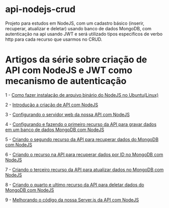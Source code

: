 # api-nodejs-crud
Projeto para estudos em NodeJS, com um cadastro básico (inserir, recuperar, atualizar e deletar) usando banco de dados MongoDB,
com autenticação na api usando JWT e será utilizado tipos especificos de verbo http para cada recurso que usarmos no CRUD.

# Artigos da série sobre criação de API com NodeJS e JWT como mecanismo de autenticação

1 - <a href="https://joaopaulors.wordpress.com/2018/04/04/como-fazer-instalacao-de-arquivo-binario-do-nodejs-no-ubuntulinux/">Como fazer instalação de arquivo binário do NodeJS no Ubuntu(Linux)</a>

2 - <a href="https://joaopaulors.wordpress.com/2018/05/10/introducao-a-criacao-de-api-com-nodejs/">Introdução a criação de API com NodeJS</a>

3 - <a href="https://joaopaulors.wordpress.com/2018/05/12/configurando-o-servidor-web-da-nossa-api-com-nodejs/">Configurando o servidor web da nossa API com NodeJS</a>

4 - <a href="https://joaopaulors.wordpress.com/2018/05/24/configurando-e-fazendo-o-primeiro-recurso-da-api-para-gravar-dados-em-um-banco-de-dados-mongodb-com-nodejs/">Configurando e fazendo o primeiro recurso da API para gravar dados em um banco de dados MongoDB com NodeJS</a> 

5 - <a href="https://joaopaulors.wordpress.com/2018/06/05/criando-o-segundo-recurso-da-api-para-recuperar-dados-do-mongodb-com-nodejs/">Criando o segundo recurso da API para recuperar dados do MongoDB com NodeJS</a> 

6 - <a href="https://joaopaulors.wordpress.com/2018/06/07/criando-o-recurso-na-api-para-recuperar-dados-por-id-no-mongodb-com-nodejs/">Criando o recurso na API para recuperar dados por ID no MongoDB com NodeJS</a>

7 - <a href="https://joaopaulors.wordpress.com/2018/06/10/criando-o-terceiro-recurso-da-api-para-atualizar-dados-no-mongodb-com-nodejs/">Criando o terceiro recurso da API para atualizar dados no MongoDB com NodeJS</a>

8 - <a href="https://joaopaulors.wordpress.com/2018/06/18/criando-o-quarto-e-ultimo-recurso-da-api-para-deletar-dados-do-mongodb-com-nodejs/">Criando o quarto e ultimo recurso da API para deletar dados do MongoDB com NodeJS</a>

9 - <a href="https://joaopaulors.wordpress.com/2018/06/29/melhorando-o-codigo-da-nossa-server-js-da-api-com-nodejs/">Melhorando o código da nossa Server.js da API com NodeJS</a>
